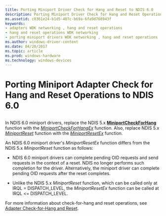 ```yaml
---
title: Porting Miniport Driver Check for Hang and Reset to NDIS 6.0
description: Porting Miniport Driver Check for Hang and Reset Operations to NDIS 6.0
ms.assetid: c0361e24-b1d5-407c-b69a-6fa9d768943f
keywords:
- adapters WDK networking , hang and reset operations
- hang and reset operations WDK networking
- porting miniport drivers WDK networking , hang and reset operations
ms.author: windows-driver-content
ms.date: 04/20/2017
ms.topic: article
ms.prod: windows-hardware
ms.technology: windows-devices
---
```


# Porting Miniport Adapter Check for Hang and Reset Operations to NDIS 6.0


## <a href="" id="ddk-porting-miniport-adapter-check-for-hang-and-reset-operations-to-nd"></a>


In NDIS 6.0 miniport drivers, replace the NDIS 5.x [**MiniportCheckForHang**](https://msdn.microsoft.com/library/windows/hardware/ff549367) function with the [*MiniportCheckForHangEx*](https://msdn.microsoft.com/library/windows/hardware/ff559346) function. Also, replace NDIS 5.x [*MiniportReset*](https://msdn.microsoft.com/library/windows/hardware/ff550502) function with the [*MiniportResetEx*](https://msdn.microsoft.com/library/windows/hardware/ff559432) function.

An NDIS 6.0 miniport driver's *MiniportResetEx* function differs from the NDIS 5.x *MiniportReset* function as follows:

-   NDIS 6.0 miniport drivers can complete pending OID requests and send requests in the context of a reset. NDIS no longer performs such completion for the driver. Alternatively, the miniport driver can complete pending OID requests after the reset completes.

-   Unlike the NDIS 5.x *MiniportReset* function, which can be called only at IRQL = DISPATCH\_LEVEL, the *MiniportResetEx* function can be called at IRQL &lt;= DISPATCH\_LEVEL.

For more information about check-for-hang and reset operations, see [Adapter Check-for-Hang and Reset](miniport-adapter-check-for-hang-and-reset-operations.md).

 

 





